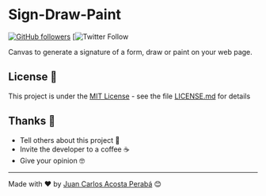 # Sign-Draw-Paint

[![GitHub followers](https://img.shields.io/github/followers/JuanCarlosAcostaPeraba?style=social)](https://github.com/JuanCarlosAcostaPeraba)
[![Twitter Follow](https://img.shields.io/twitter/follow/JuanSerberoCode?label=Follow&style=social)

Canvas to generate a signature of a form, draw or paint on your web page.

## License 📄

This project is under the [MIT License](https://opensource.org/licenses/MIT) - see the file [LICENSE.md](LICENSE.md) for details

## Thanks 🎁

- Tell others about this project 📢
- Invite the developer to a coffee ☕
- Give your opinion 🤓

---

Made with ❤️ by [Juan Carlos Acosta Perabá](https://github.com/JuanCarlosAcostaPeraba) 😊
